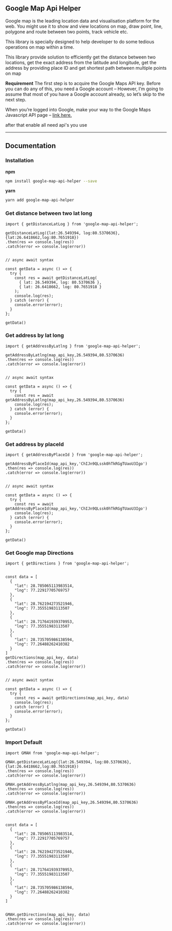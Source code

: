 
## Google Map Api Helper 
Google map is the leading location data and visualisation platform for the web. You might use it to show and view locations on map, draw point, line, polygone and route between two points, track vehicle etc.

This library is specially designed to help developer to do some tedious operations on map within a time.

This library provide solution to efficiently get the distance between two locations, get the exact address from the latitude and longitude, get the address by providing place ID and get shortest path between multiple points on map

 **Requirement**
The first step is to acquire the Google Maps API key. Before you can do any of this, you need a Google account – However, I’m going to assume that most of you have a Google account already, so let’s skip to the next step.

When you’re logged into Google, make your way to the Google Maps Javascript API page – [link here.](https://developers.google.com/maps/documentation/javascript/get-api-key)

after that enable all need api's you use

----------------

## Documentation


### Installation

**npm**

```bash
npm install google-map-api-helper --save
```

**yarn**

```bash
yarn add google-map-api-helper
```

### Get distance between two lat long
```
import { getDistanceLatLog } from 'google-map-api-helper';

getDistanceLatLog({lat:26.549394, log:80.5370636}, {lat:26.6418662,log:80.7651918})
.then(res => console.log(res))
.catch(error => console.log(error))


// async await syntax

const getData = async () => {
  try {
    const res = await getDistanceLatLog(
      { lat: 26.549394, log: 80.5370636 },
      { lat: 26.6418662, log: 80.7651918 }
    );
    console.log(res);
  } catch (error) {
    console.error(error);
  }
};

getData()

```

### Get address by lat long
```
import { getAddressByLatlng } from 'google-map-api-helper';

getAddressByLatlng(map_api_key,26.549394,80.5370636)
.then(res => console.log(res))
.catch(error => console.log(error))


// async await syntax

const getData = async () => {
  try {
    const res = await getAddressByLatlng(map_api_key,26.549394,80.5370636)
    console.log(res);
  } catch (error) {
    console.error(error);
  }
};

getData()

```
### Get address by placeId

```
import { getAddressByPlaceId } from 'google-map-api-helper';

getAddressByPlaceId(map_api_key,'ChIJn9QLssk0hTkRGgTUaoU3Igo')
.then(res => console.log(res))
.catch(error => console.log(error))


// async await syntax

const getData = async () => {
  try {
    const res = await getAddressByPlaceId(map_api_key,'ChIJn9QLssk0hTkRGgTUaoU3Igo')
    console.log(res);
  } catch (error) {
    console.error(error);
  }
};

getData()

```

### Get Google map Directions
```
import { getDirections } from 'google-map-api-helper';


const data = [
  {
    "lat": 28.785065113983514,
    "lng": 77.22917705769757
  },
  {
    "lat": 28.762194273521946,
    "lng": 77.35551983113507
  },
  {
    "lat": 28.717641939370953,
    "lng": 77.35551983113507
  },
  {
    "lat": 28.735705986138594,
    "lng": 77.26488262410382
  }
]
getDirections(map_api_key, data)
.then(res => console.log(res))
.catch(error => console.log(error))


// async await syntax

const getData = async () => {
  try {
    const res = await getDirections(map_api_key, data)
    console.log(res);
  } catch (error) {
    console.error(error);
  }
};

getData()

```

### Import Default

```
import GMAH from 'google-map-api-helper';

GMAH.getDistanceLatLog({lat:26.549394, log:80.5370636}, {lat:26.6418662,log:80.7651918})
.then(res => console.log(res))
.catch(error => console.log(error))

GMAH.getAddressByLatlng(map_api_key,26.549394,80.5370636)
.then(res => console.log(res))
.catch(error => console.log(error))

GMAH.getAddressByPlaceId(map_api_key,26.549394,80.5370636)
.then(res => console.log(res))
.catch(error => console.log(error))


const data = [
  {
    "lat": 28.785065113983514,
    "lng": 77.22917705769757
  },
  {
    "lat": 28.762194273521946,
    "lng": 77.35551983113507
  },
  {
    "lat": 28.717641939370953,
    "lng": 77.35551983113507
  },
  {
    "lat": 28.735705986138594,
    "lng": 77.26488262410382
  }
]


GMAH.getDirections(map_api_key, data)
.then(res => console.log(res))
.catch(error => console.log(error))


```